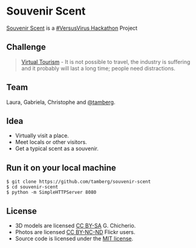 # Souvenir Scent
[Souvenir Scent](http://souvenirscent.ch/) is a [#VersusVirus Hackathon](https://versusvirus.ch/) Project

## Challenge
> [Virtual Tourism](https://airtable.com/shrh5sZgihl4otzgQ/tbl6sM6awYPMu9XbC/viwmAhTo2VVbreodF/rec8zsRYP3fLBmaWM?blocks=hide) - It is not possible to travel, the industry is suffering and it probably will last a long time; people need distractions.

## Team
Laura, Gabriela, Christophe and [@tamberg](https://twitter.com/tamberg).

## Idea
- Virtually visit a place.
- Meet locals or other visitors.
- Get a typical scent as a souvenir.

## Run it on your local machine
```
$ git clone https://github.com/tamberg/souvenir-scent
$ cd souvenir-scent
$ python -m SimpleHTTPServer 8080
```

## License
- 3D models are licensed [CC BY-SA](https://creativecommons.org/licenses/by-sa/4.0/) G. Chicherio.
- Photos are licensed [CC BY-NC-ND](https://creativecommons.org/) Flickr users.
- Source code is licensed under the [MIT license](https://tamberg.mit-license.org/).
